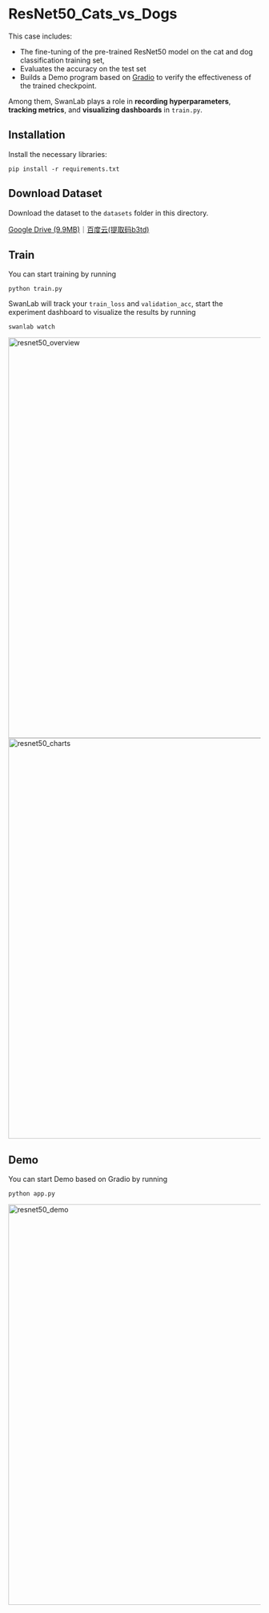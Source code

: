 # ResNet50_Cats_vs_Dogs

This case includes:

- The fine-tuning of the pre-trained ResNet50 model on the cat and dog classification training set,
- Evaluates the accuracy on the test set
- Builds a Demo program based on [Gradio](https://www.gradio.app/) to verify the effectiveness of the trained checkpoint.

Among them, SwanLab plays a role in **recording hyperparameters**, **tracking metrics**, and **visualizing dashboards** in `train.py`.



## Installation

Install the necessary libraries: 

```
pip install -r requirements.txt
```



## Download Dataset

Download the dataset to the `datasets` folder in this directory.

[Google Drive (9.9MB)](https://drive.google.com/file/d/11Pv0kzi56QMNoRrMOFuobnTwXREOLAMm/view?usp=drive_link)｜[百度云(提取码b3td)](https://pan.baidu.com/s/1A_BACGwMqZ7Yn6R-fI3-bQ)



## Train

You can start training by running

```
python train.py
```

SwanLab will track your `train_loss` and `validation_acc`, start the experiment dashboard to visualize the results by running

```
swanlab watch
```

<img alt="resnet50_overview" src="readme_files/resnet50_overview.png" width=800>

<img alt="resnet50_charts" src="readme_files/resnet50_charts.png" width=800>



## Demo

You can start Demo based on Gradio by running

```
python app.py
```

<img alt="resnet50_demo" src="readme_files/resnet50_demo.png" width=800>







